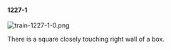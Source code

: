 #### 1227-1
![train-1227-1-0.png](https://github.com/lil-lab/nlvr/raw/master/nlvr/train/images/0/train-1227-1-0.png "train-1227-1-0.png")

There is a square closely touching right wall of a box.